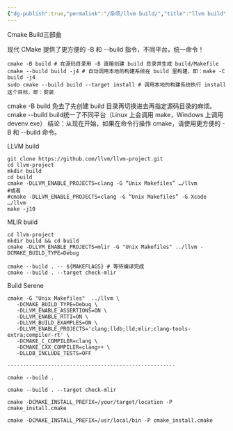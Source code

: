 ```yaml
---
{"dg-publish":true,"permalink":"/杂项/llvm build/","title":"llvm build"}
---
```



Cmake Build三部曲

现代 CMake 提供了更方便的 -B 和 --build 指令，不同平台，统一命令！

```
cmake -B build # 在源码目录用 -B 直接创建 build 目录并生成 build/Makefile
cmake --build build -j4 # 自动调用本地的构建系统在 build 里构建，即：make -C build -j4
sudo cmake --build build --target install # 调用本地的构建系统执行 install 这个目标，即：安装
```

cmake -B build 免去了先创建 build 目录再切换进去再指定源码目录的麻烦。
cmake --build build统一了不同平台（Linux 上会调用 make，Windows 上调用 devenv.exe）
结论：从现在开始，如果在命令行操作 cmake，请使用更方便的 -B 和 --build 命令。

LLVM build

```shell
git clone https://github.com/llvm/llvm-project.git
cd llvm-project  
mkdir build  
cd build  
cmake -DLLVM_ENABLE_PROJECTS=clang -G “Unix Makefiles” …/llvm  
#或者  
#cmake -DLLVM_ENABLE_PROJECTS=clang -G “Unix Makefiles” -G Xcode …/llvm  
make -j10
```

MLIR build
```shell
cd llvm-project
mkdir build && cd build
cmake -DLLVM_ENABLE_PROJECTS=mlir -G "Unix Makefiles" ../llvm -DCMAKE_BUILD_TYPE=Debug

cmake --build . -- ${MAKEFLAGS} # 等待编译完成
cmake --build . --target check-mlir
```

Build Serene
```shell
cmake -G "Unix Makefiles"  ../llvm \
   -DCMAKE_BUILD_TYPE=Debug \
   -DLLVM_ENABLE_ASSERTIONS=ON \
   -DLLVM_ENABLE_RTTI=ON \
   -DLLVM_BUILD_EXAMPLES=ON \
   -DLLVM_ENABLE_PROJECTS='clang;lldb;lld;mlir;clang-tools-extra;compiler-rt' \
   -DCMAKE_C_COMPILER=clang \
   -DCMAKE_CXX_COMPILER=clang++ \
   -DLLDB_INCLUDE_TESTS=OFF

------------------------------------------------------

cmake --build .

cmake --build . --target check-mlir

cmake -DCMAKE_INSTALL_PREFIX=/your/target/location -P cmake_install.cmake

cmake -DCMAKE_INSTALL_PREFIX=/usr/local/bin -P cmake_install.cmake
```